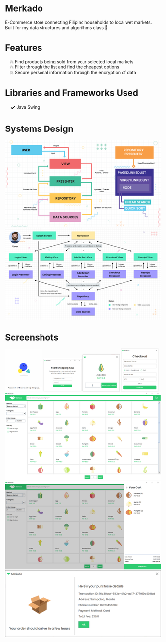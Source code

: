 # Merkado
E-Commerce store connecting Filipino households to local wet markets. Built for my data structures and algorithms class :poultry_leg:

# Features
&nbsp;&nbsp;&nbsp;&nbsp;:boom: Find products being sold from your selected local markets <br />
&nbsp;&nbsp;&nbsp;&nbsp;:boom: Filter through the list and find the cheapest options <br />
&nbsp;&nbsp;&nbsp;&nbsp;:boom: Secure personal information through the encryption of data <br />

# Libraries and Frameworks Used
&nbsp;&nbsp;&nbsp;&nbsp; :heavy_check_mark: Java Swing <br />

# Systems Design
  <img src="/images/Diagram.png" alt="diagram" />
  <img src="/images/Diagram-Expanded.png" alt="diagram" />

# Screenshots
  <img src="/images/SplashScreen.PNG" alt="splash screen" width="24%" /> <img src="/images/Authentication.PNG" alt="authentication" width="24%" /> <img src="/images/AddToCart.PNG" alt="add to cart" width="24%" /> <img src="/images/Checkout.PNG" alt="checkout" width="24%"/> <img src="/images/Listing.PNG" alt="listing"/> <img src="/images/Cart.PNG" alt="cart" />  <img src="/images/Receipt.PNG" alt="receipt"/>

  
